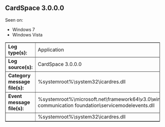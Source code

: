 ## CardSpace 3.0.0.0

Seen on:
* Windows 7
* Windows Vista

<table border="1" class="docutils">
  <tbody>
    <tr>
      <td><b>Log type(s):</b></td>
      <td>Application</td>
    </tr>
    <tr>
      <td><b>Log source(s):</b></td>
      <td>CardSpace 3.0.0.0</td>
    </tr>
    <tr>
      <td><b>Category message file(s):</b></td>
      <td>%systemroot%\system32\icardres.dll</td>
    </tr>
    <tr>
      <td><b>Event message file(s):</b></td>
      <td>%systemroot%\microsoft.net\framework64\v3.0\windows communication foundation\servicemodelevents.dll</td>
    </tr>
    <tr>
      <td>&nbsp;</td>
      <td>%systemroot%\system32\icardres.dll</td>
    </tr>
  </tbody>
</table>

&nbsp;

